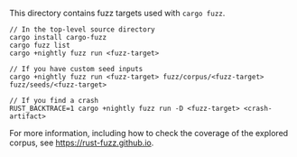 This directory contains fuzz targets used with `cargo fuzz`.

```
// In the top-level source directory
cargo install cargo-fuzz
cargo fuzz list
cargo +nightly fuzz run <fuzz-target>

// If you have custom seed inputs
cargo +nightly fuzz run <fuzz-target> fuzz/corpus/<fuzz-target> fuzz/seeds/<fuzz-target>

// If you find a crash
RUST_BACKTRACE=1 cargo +nightly fuzz run -D <fuzz-target> <crash-artifact>
```

For more information, including how to check the coverage of the explored corpus, see <https://rust-fuzz.github.io>.
